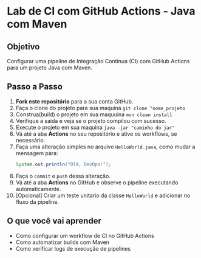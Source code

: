 # Lab de CI com GitHub Actions - Java com Maven

## Objetivo
Configurar uma pipeline de Integração Contínua (CI) com GitHub Actions para um projeto Java com Maven.

## Passo a Passo

1. **Fork este repositório** para a sua conta GitHub.
2. Faça o clone do projeto para sua maquina `git clone "nome_projeto`
3. Construa(build) o projeto em sua maquuina `mvn clean install`
4. Verifique a saida e veja se o projeto compilou com sucesso.
5. Execute o projeto em sua maquina `java -jar "caminho do jar"`
6. Vá até a aba **Actions** no seu repositório e ative os workflows, se necessário.
7. Faça uma alteração simples no arquivo `HelloWorld.java`, como mudar a mensagem para:
   ```java
   System.out.println("Olá, DevOps!");
   ```
8. Faça o `commit` e `push` dessa alteração.
9. Vá até a aba **Actions** no GitHub e observe o pipeline executando automaticamente.
10. [Opcional] Criar um teste unitario da classe `HelloWorld` e adicionar no fluxo da pipeline.

## O que você vai aprender
- Como configurar um workflow de CI no GitHub Actions
- Como automatizar builds com Maven
- Como verificar logs de execução de pipelines
